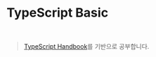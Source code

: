 # TypeScript Basic

<br />

> [TypeScript Handbook](https://typescript-kr.github.io/)를 기반으로 공부합니다.

<br />
